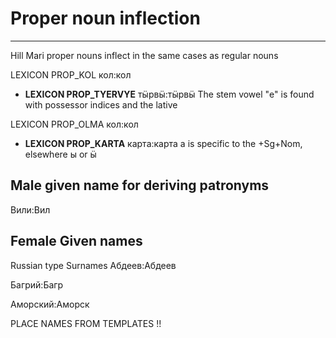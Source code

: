 # Proper noun inflection
----

Hill Mari proper nouns inflect in the same cases as regular
nouns











 LEXICON PROP_KOL  кол:кол







 * **LEXICON PROP_TYERVYE** тӹрвӹ:тӹрвӹ
The stem vowel "е" is found with possessor indices and the lative




 LEXICON PROP_OLMA  кол:кол

 * **LEXICON PROP_KARTA** карта:карта
а is specific to the +Sg+Nom, elsewhere ы or ӹ




## Male given name for deriving patronyms







Вили:Вил


## Female Given names











Russian type Surnames
Абдеев:Абдеев

Багрий:Багр

Аморский:Аморск

































PLACE NAMES FROM TEMPLATES !!










